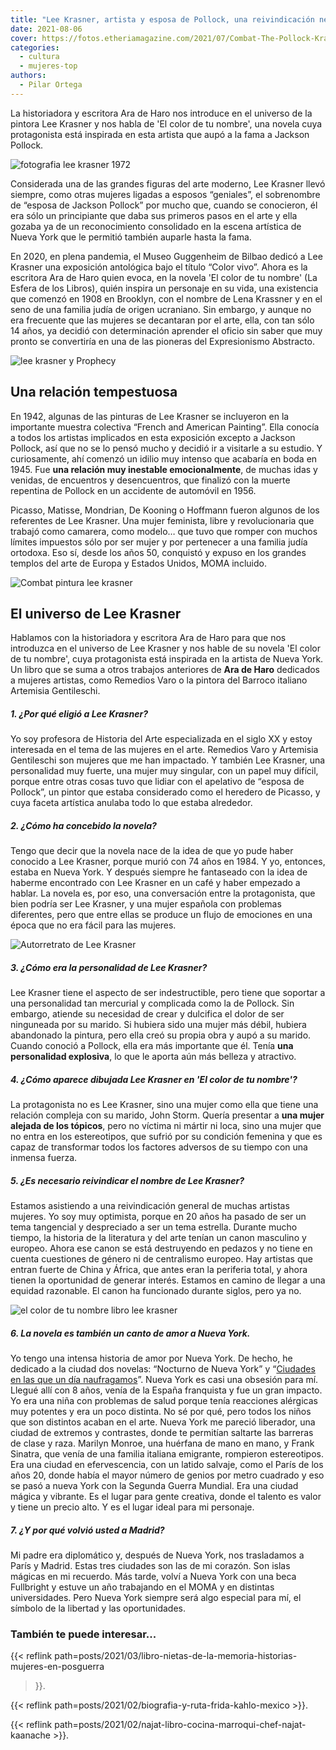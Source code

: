 ```yaml
---
title: "Lee Krasner, artista y esposa de Pollock, una reivindicación necesaria"
date: 2021-08-06
cover: https://fotos.etheriamagazine.com/2021/07/Combat-The-Pollock-Krasner.jpg
categories: 
  - cultura
  - mujeres-top
authors: 
  - Pilar Ortega
---
```


La historiadora y escritora Ara de Haro nos introduce en el universo de la pintora Lee Krasner y nos habla de 'El color de tu nombre', una novela cuya protagonista está inspirada en esta artista que aupó a la fama a Jackson Pollock. 

![fotografia lee krasner 1972](https://fotos.etheriamagazine.com/2021/07/Lee-Krasner-1972.jpg "Fotografía de Lee Krasner, tomada por Irving Penn (1972). © The Irving Penn Foundation")

Considerada una de las grandes figuras del arte moderno, Lee Krasner llevó siempre, como 
otras mujeres ligadas a esposos “geniales”, el sobrenombre de “esposa de Jackson 
Pollock” por mucho que, cuando se conocieron, él era sólo un principiante que daba sus 
primeros pasos en el arte y ella gozaba ya de un reconocimiento consolidado en la escena 
artística de Nueva York que le permitió también auparle hasta la fama. 

En 2020, en plena pandemia, el Museo Guggenheim de Bilbao dedicó a Lee Krasner una 
exposición antológica bajo el título “Color vivo”. Ahora es la escritora Ara de Haro 
quien evoca, en la novela 'El color de tu nombre' (La Esfera de los Libros), quién 
inspira un personaje en su vida, una existencia que comenzó en 1908 en Brooklyn, con el 
nombre de Lena Krassner y en el seno de una familia judía de origen ucraniano. Sin 
embargo, y aunque no era frecuente que las mujeres se decantaran por el arte, ella, con 
tan sólo 14 años, ya decidió con determinación aprender el oficio sin saber que muy 
pronto se convertiría en una de las pioneras del Expresionismo Abstracto. 

![lee krasner y Prophecy](https://fotos.etheriamagazine.com/2021/07/lee-krasner-prophecy.jpg 'Lee Krasner (1938) y "Prophecy" (1956). © The Pollock-Krasner Foundation Kasmin Gallery')

## Una relación tempestuosa

En 1942, algunas de las pinturas de Lee Krasner se incluyeron en la importante muestra 
colectiva “French and American Painting”. Ella conocía a todos los artistas implicados 
en esta exposición excepto a Jackson Pollock, así que no se lo pensó mucho y decidió ir 
a visitarle a su estudio. Y curiosamente, ahí comenzó un idilio muy intenso que acabaría 
en boda en 1945. Fue **una relación muy inestable emocionalmente**, de muchas idas y 
venidas, de encuentros y desencuentros, que finalizó con la muerte repentina de Pollock 
en un accidente de automóvil en 1956. 

Picasso, Matisse, Mondrian, De Kooning o Hoffmann fueron algunos de los referentes de 
Lee Krasner. Una mujer feminista, libre y revolucionaria que trabajó como camarera, como 
modelo… que tuvo que romper con muchos límites impuestos sólo por ser mujer y por 
pertenecer a una familia judía ortodoxa. Eso sí, desde los años 50, conquistó y expuso 
en los grandes templos del arte de Europa y Estados Unidos, MOMA incluido. 

![Combat pintura lee krasner](https://fotos.etheriamagazine.com/2021/07/Combat-The-Pollock-Krasner.jpg 'Obra "Combat" (1965). © The Pollock-Krasner Foundation')

## El universo de Lee Krasner

Hablamos con la historiadora y escritora Ara de Haro para que nos introduzca en el 
universo de Lee Krasner y nos hable de su novela 'El color de tu nombre', cuya 
protagonista está inspirada en la artista de Nueva York. Un libro que se suma a otros 
trabajos anteriores de **Ara de Haro** dedicados a mujeres artistas, como Remedios Varo 
o la pintora del Barroco italiano Artemisia Gentileschi. 

##### 1\. ¿Por qué eligió a Lee Krasner?

Yo soy profesora de Historia del Arte especializada en el siglo XX y estoy interesada en 
el tema de las mujeres en el arte. Remedios Varo y Artemisia Gentileschi son mujeres que 
me han impactado. Y también Lee Krasner, una personalidad muy fuerte, una mujer muy 
singular, con un papel muy difícil, porque entre otras cosas tuvo que lidiar con el 
apelativo de “esposa de Pollock”, un pintor que estaba considerado como el heredero de 
Picasso, y cuya faceta artística anulaba todo lo que estaba alrededor. 

##### 2\. ¿Cómo ha concebido la novela?

Tengo que decir que la novela nace de la idea de que yo pude haber conocido a Lee 
Krasner, porque murió con 74 años en 1984. Y yo, entonces, estaba en Nueva York. Y 
después siempre he fantaseado con la idea de haberme encontrado con Lee Krasner en un 
café y haber empezado a hablar. La novela es, por eso, una conversación entre la 
protagonista, que bien podría ser Lee Krasner, y una mujer española con problemas 
diferentes, pero que entre ellas se produce un flujo de emociones en una época que no 
era fácil para las mujeres. 

![Autorretrato de Lee Krasner](https://fotos.etheriamagazine.com/2021/07/Autorretrato-de-Lee-Krasner.jpg "Autorretrato de Lee Krasner (1928). © The Pollock-Krasner Foundation / Jewish Museum New York")

##### 3\. ¿Cómo era la personalidad de Lee Krasner?

Lee Krasner tiene el aspecto de ser indestructible, pero tiene que soportar a una 
personalidad tan mercurial y complicada como la de Pollock. Sin embargo, atiende su 
necesidad de crear y dulcifica el dolor de ser ninguneada por su marido. Si hubiera sido 
una mujer más débil, hubiera abandonado la pintura, pero ella creó su propia obra y aupó 
a su marido. Cuando conoció a Pollock, ella era más importante que él. Tenía **una 
personalidad explosiva**, lo que le aporta aún más belleza y atractivo. 

##### 4\. ¿Cómo aparece dibujada Lee Krasner en 'El color de tu nombre'?

La protagonista no es Lee Krasner, sino una mujer como ella que tiene una relación 
compleja con su marido, John Storm. Quería presentar a **una mujer alejada de los 
tópicos**, pero no víctima ni mártir ni loca, sino una mujer que no entra en los 
estereotipos, que sufrió por su condición femenina y que es capaz de transformar todos 
los factores adversos de su tiempo con una inmensa fuerza. 

##### 5\. ¿Es necesario reivindicar el nombre de Lee Krasner?

Estamos asistiendo a una reivindicación general de muchas artistas mujeres. Yo soy muy 
optimista, porque en 20 años ha pasado de ser un tema tangencial y despreciado a ser un 
tema estrella. Durante mucho tiempo, la historia de la literatura y del arte tenían un 
canon masculino y europeo. Ahora ese canon se está destruyendo en pedazos y no tiene en 
cuenta cuestiones de género ni de centralismo europeo. Hay artistas que entran fuerte de 
China y África, que antes eran la periferia total, y ahora tienen la oportunidad de 
generar interés. Estamos en camino de llegar a una equidad razonable. El canon ha 
funcionado durante siglos, pero ya no. 

![el color de tu nombre libro lee krasner](https://fotos.etheriamagazine.com/2021/07/el-color-de-tu-nombre-1.jpg "'El color de tu nombre'.")

##### 6\. La novela es también un canto de amor a Nueva York.

Yo tengo una intensa historia de amor por Nueva York. De hecho, he dedicado a la ciudad 
dos novelas: “Nocturno de Nueva York” y “[Ciudades en las que un día 
naufragamos](https://amzn.to/3kxAUtb)”. Nueva York es casi una obsesión para mí. Llegué 
allí con 8 años, venía de la España franquista y fue un gran impacto. Yo era una niña 
con problemas de salud porque tenía reacciones alérgicas muy potentes y era un poco 
distinta. No sé por qué, pero todos los niños que son distintos acaban en el arte. Nueva 
York me pareció liberador, una ciudad de extremos y contrastes, donde te permitían 
saltarte las barreras de clase y raza. Marilyn Monroe, una huérfana de mano en mano, y 
Frank Sinatra, que venía de una familia italiana emigrante, rompieron estereotipos. Era 
una ciudad en efervescencia, con un latido salvaje, como el París de los años 20, donde 
había el mayor número de genios por metro cuadrado y eso se pasó a nueva York con la 
Segunda Guerra Mundial. Era una ciudad mágica y vibrante. Es el lugar para gente 
creativa, donde el talento es valor y tiene un precio alto. Y es el lugar ideal para mi 
personaje. 

##### 7\. ¿Y por qué volvió usted a Madrid?

Mi padre era diplomático y, después de Nueva York, nos trasladamos a París y Madrid. 
Estas tres ciudades son las de mi corazón. Son islas mágicas en mi recuerdo. Más tarde, 
volví a Nueva York con una beca Fullbright y estuve un año trabajando en el MOMA y en 
distintas universidades. Pero Nueva York siempre será algo especial para mí, el símbolo 
de la libertad y las oportunidades. 

### También te puede interesar...

{{< reflink path=posts/2021/03/libro-nietas-de-la-memoria-historias-mujeres-en-posguerra 
>}}. 

{{< reflink path=posts/2021/02/biografia-y-ruta-frida-kahlo-mexico >}}. 

{{< reflink path=posts/2021/02/najat-libro-cocina-marroqui-chef-najat-kaanache >}}.
